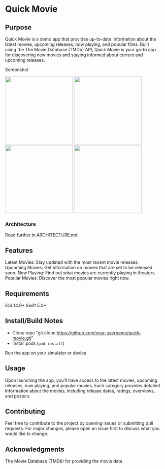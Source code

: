 # Quick Movie

## Purpose
Quick Movie is a demo app that provides up-to-date information about the latest movies, upcoming releases, now playing, and popular films. Built using the The Movie Database (TMDb) API, Quick Movie is your go-to app for discovering new movies and staying informed about current and upcoming releases.

Screenshot
<p align="left">
  <img src="https://github.com/Faizulkarim/Quick-Movie-MVVM-Router-Builder-/assets/19513689/4b4f3ca5-1cf4-4e28-8989-f1a5e91ae40b" width="220" alt="">
  <img src="https://github.com/Faizulkarim/Quick-Movie-MVVM-Router-Builder-/assets/19513689/821eec72-31ca-4c7b-967d-d6afb4791155" width="220" title="">
  <img src="https://github.com/Faizulkarim/Quick-Movie-MVVM-Router-Builder-/assets/19513689/4c2732b7-49cf-4112-afb5-5dba0c08c8c0" width="220" alt="">
  <img src="https://github.com/Faizulkarim/Quick-Movie-MVVM-Router-Builder-/assets/19513689/73ffd969-64c2-4640-a253-3fbd623ad421" width="220" alt="">
</p>


### Architecture

[Read further in ARCHITECTURE.md](ARCHITECTURE.md)

## Features

Latest Movies: Stay updated with the most recent movie releases.
Upcoming Movies: Get information on movies that are set to be released soon.
Now Playing: Find out what movies are currently playing in theaters.
Popular Movies: Discover the most popular movies right now.

## Requirements

iOS 14.0+
Swift 5.0+

## Install/Build Notes
* Clone repo  "git clone https://github.com/your-username/quick-movie.git"
* Install pods (`pod install`)

Run the app on your simulator or device.

## Usage

Upon launching the app, you'll have access to the latest movies, upcoming releases, now playing, and popular movies. Each category provides detailed information about the movies, including release dates, ratings, overviews, and posters.

## Contributing

Feel free to contribute to the project by opening issues or submitting pull requests. For major changes, please open an issue first to discuss what you would like to change.

## Acknowledgments

The Movie Database (TMDb) for providing the movie data.
